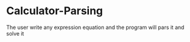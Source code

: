 # Calculator-Parsing
The user write any expression equation and the program will pars it and solve it
